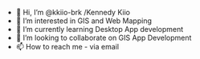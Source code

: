 - 👋 Hi, I’m @kkiio-brk /Kennedy Kiio
- 👀 I’m interested in GIS and Web Mapping
- 🌱 I’m currently learning Desktop App development
- 💞️ I’m looking to collaborate on GIS App Development
- 📫 How to reach me - via email

<!---
kkiio-brk/kkiio-brk is a ✨ special ✨ repository because its `README.md` (this file) appears on your GitHub profile.
You can click the Preview link to take a look at your changes.
--->
